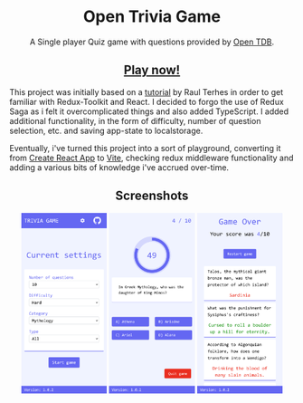
<div align="center">
  <h1> Open Trivia Game</h1>

  <p>
  A Single player Quiz game with questions provided by <a href="https://opentdb.com" rel="nofollow">Open TDB</a>.
  </p>


  <h2>
    <a href="https://gitchaoslord.github.io/opentdb-trivia-game/" rel="nofollow">Play now!</a>
  </h2>
</div>



This project was initially based on a [tutorial](https://www.youtube.com/watch?v=C9g-Zhsd_FE) by Raul Terhes in order to get familiar with Redux-Toolkit and React. I decided to forgo the use of Redux Saga as i felt it overcomplicated things and also added TypeScript.
I added additional functionality, in the form of difficulty, number of question selection, etc. and saving app-state to localstorage.

Eventually, i've turned this project into a sort of playground, converting it from [Create React App](https://github.com/facebook/create-react-app) to [Vite](https://vitejs.dev/), checking redux middleware functionality and adding a various bits of knowledge i've accrued over-time.


<div align="center">
  <h2>Screenshots</h2>
  <picture>
    <source media="(prefers-color-scheme: dark)" srcset="./screenshots/dark-mobile-start.png">
    <img width="30%" alt="Game settings selection" src="./screenshots/light-mobile-start.png">
  </picture>
  <picture>
    <source media="(prefers-color-scheme: dark)" srcset="./screenshots/dark-mobile-playing.png">
    <img width="30%" alt="Playing the game" src="./screenshots/light-mobile-playing.png">
  </picture>
  <picture>
    <source media="(prefers-color-scheme: dark)" srcset="./screenshots/dark-mobile-end.png">
    <img width="30%" alt="Results" src="./screenshots/light-mobile-end.png">
  </picture>
</div>


